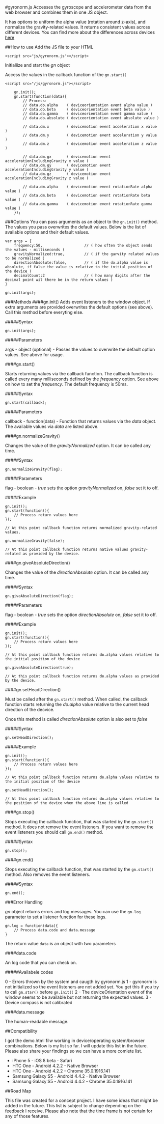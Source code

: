 #gyronorm.js
Accesses the gyroscope and accelerometer data from the web browser and combines them in one JS object.

It has options to uniform the alpha value (rotation around z-axis), and normalize the gravity-related values. It returns consistent values across different devices. You can find more about the differences across devices [here](http://dorukeker.com/know-thy-gyroscope-and-js-part-ii/)

##How to use
Add the JS file to your HTML

	<script src="js/gyronorm.js"></script>

Initialiize and start the <em>gn</em> object

Access the values in the callback function of the `gn.start()`

	<script src="/js/gyronorm.js"></script>
	
    	gn.init();
    	gn.start(function(data){
    		// Process:
			// data.do.alpha	( deviceorientation event alpha value )
			// data.do.beta		( deviceorientation event beta value )
			// data.do.gamma	( deviceorientation event gamma value )
			// data.do.absolute	( deviceorientation event absolute value )
		
			// data.dm.x		( devicemotion event acceleration x value )
			// data.dm.y		( devicemotion event acceleration y value )
			// data.dm.z		( devicemotion event acceleration z value )
		
			// data.dm.gx		( devicemotion event accelerationIncludingGravity x value )
			// data.dm.gy		( devicemotion event accelerationIncludingGravity y value )
			// data.dm.gz		( devicemotion event accelerationIncludingGravity z value )
			
			// data.dm.alpha	( devicemotion event rotationRate alpha value )
			// data.dm.beta		( devicemotion event rotationRate beta value )
			// data.dm.gamma	( devicemotion event rotationRate gamma value )
		});
	
###Options
You can pass arguments as an object to the `gn.init()` method. The values you pass overwrites the default values. Below is the list of available options and their default values.

	var args = {
		frequency:50,					// ( how often the object sends the values - milliseconds )
		gravityNormalized:true,			// ( if the garvity related values to be normalized )
		directionAbsolute:false,		// ( if the do.alpha value is absolute, if false the value is relative to the initial position of the device )
		decimalCount:2					// ( how many digits after the decimal point wil there be in the return values )
	}
	
	gn.init(args);

###Methods
####gn.init()
Adds event listeners to the window object. If extra arguments are provided overwrites the default options (see above). Call this method before everyting else.

#####Syntax

	gn.init(args);

#####Parameters

args - object (optional) - Passes the values to overwrite the default option values. See above for usage. 


		
####gn.start()

Starts returning values via the callback function. The callback function is called every many milliseconds defined by the <em>frequency</em> option. See above on how to set the <em>frequency</em>. The default frequency is 50ms. 

#####Syntax

	gn.start(callback);

#####Parameters

callback - function(data) - Function that returns values via the <em>data</em> object. The available values via <em>data</em> are listed above. 



####gn.normalizeGravity()

Changes the value of the <em>gravityNormalized</em> option. It can be called any time.

#####Syntax

	gn.normalizeGravity(flag);

#####Parameters

flag - boolean - <em>true</em> sets the option <em>gravityNormalized</em> on, <em>false</em> set it to off.

#####Example
	
	gn.init();
	gn.start(function(){
		// Process return values here
	});

	// At this point callback function returns normalized gravity-related values.

	gn.normalizeGravity(false);

	// At this point callback function returns native values gravity-related as provided by the device.		

####gn.giveAbsoluteDirection()

Changes the value of the <em>directionAbsolute</em> option. It can be called any time.

#####Syntax

	gn.giveAbsoluteDirection(flag);

#####Parameters

flag - boolean - <em>true</em> sets the option <em>directionAbsolute</em> on, <em>false</em> set it to off.

#####Example

	gn.init();
	gn.start(function(){
		// Process return values here
	});

	// At this point callback function returns do.alpha values relative to the initial position of the device

	gn.giveAbsoluteDirection(true);

	// At this point callback function returns do.alpha values as provided by the device.	

####gn.setHeadDirection()

Must be called after the `gn.start()` method. When called, the callback function starts returning the <em>do.alpha</em> value relative to the current head direction of the decvice.

Once this method is called <em>directionAbsolute</em> option is also set to <em>false</em>

#####Syntax

	gn.setHeadDirection();

#####Example

	gn.init();
	gn.start(function(){
		// Process return values here
	});

	// At this point callback function returns do.alpha values relative to the initial position of the device

	gn.setHeadDirection();

	// At this point callback function returns do.alpha values relative to the position of the device when the above line is called

####gn.stop()

Stops executing the callback function, that was started by the `gn.start()` method. It does not remove the event listeners. If you want to remove the event listeners you should call `gn.end()` method.

#####Syntax

	gn.stop();

####gn.end()

Stops executing the callback function, that was started by the `gn.start()` method. Also removes the event listeners.

#####Syntax

	gn.end();

###Error Handling

<em>gn</em> object returns errors and log messages. You can use the `gn.log` parameter to set a listener function for these logs.

	gn.log = function(data){
		// Process data.code and data.message
	}

The return value `data` is an object with two parameters

####data.code

An log code that you can check on.

#####Availabele codes

0 - Errors thrown by the system and caugth by gyronorm.js
1 - gyronorm is not initialized so the event listeners are not added yet. You get this if you try to call `gn.star()` before `gn.init()`
2 - The deviceOrientation event of the window seems to be available but not returning the expected values.
3 - Device compass is not calibrated

####data.message

The human-readable message.

##Compatibility

I got the demo.html filw working in device/operating system/browser combinations. Below is my list so far. I will update this list in the future. Please also share your findings so we can have a more comlete list.

- iPhone 5 - iOS 8 beta - Safari
- HTC One - Android 4.2.2 - Native Browser
- HTC One - Android 4.2.2 - Chrome 35.0.1916.141
- Samsung Galaxy S5 - Android 4.4.2 - Native Browser
- Samsung Galaxy S5 - Android 4.4.2 - Chrome 35.0.1916.141

##Road Map

This file was created for a concept project. I have some ideas that might be added in the future. This list is subject to change depending on the feedback I receive. Please also note that the time frame is not certain for any of those features.



